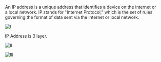 An IP address is a unique address that identifies a device on the internet or a local network. IP stands for "Internet Protocol," which is the set of rules governing the format of data sent via the internet or local network.

![l](https://user-images.githubusercontent.com/86824260/126895086-f45ed702-5b0b-4da4-9b94-eb0ac8dd935f.png)

IP Address is 3 layer.

![ll](https://user-images.githubusercontent.com/86824260/126895087-c092d639-468b-47a6-9df8-6998e1d1c041.png)

![lll](https://user-images.githubusercontent.com/86824260/126895091-650051ec-1efe-4a91-80d4-a22dda9713f3.png)


